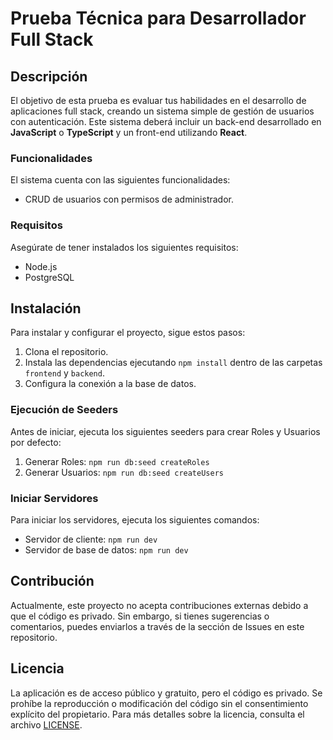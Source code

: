 # Prueba Técnica para Desarrollador Full Stack

## Descripción
El objetivo de esta prueba es evaluar tus habilidades en el desarrollo de aplicaciones full stack, creando un sistema simple de gestión de usuarios con autenticación. Este sistema deberá incluir un back-end desarrollado en **JavaScript** o **TypeScript** y un front-end utilizando **React**.

### Funcionalidades
El sistema cuenta con las siguientes funcionalidades:

- CRUD de usuarios con permisos de administrador.

### Requisitos
Asegúrate de tener instalados los siguientes requisitos:

- Node.js
- PostgreSQL

## Instalación
Para instalar y configurar el proyecto, sigue estos pasos:

1. Clona el repositorio.
2. Instala las dependencias ejecutando `npm install` dentro de las carpetas `frontend` y `backend`.
3. Configura la conexión a la base de datos.

### Ejecución de Seeders
Antes de iniciar, ejecuta los siguientes seeders para crear Roles y Usuarios por defecto:

1. Generar Roles: `npm run db:seed createRoles`
2. Generar Usuarios: `npm run db:seed createUsers`

### Iniciar Servidores
Para iniciar los servidores, ejecuta los siguientes comandos:

- Servidor de cliente: `npm run dev`
- Servidor de base de datos: `npm run dev`

## Contribución
Actualmente, este proyecto no acepta contribuciones externas debido a que el código es privado. Sin embargo, si tienes sugerencias o comentarios, puedes enviarlos a través de la sección de Issues en este repositorio.

## Licencia
La aplicación es de acceso público y gratuito, pero el código es privado. Se prohíbe la reproducción o modificación del código sin el consentimiento explícito del propietario. Para más detalles sobre la licencia, consulta el archivo [LICENSE](link-to-license-file).
